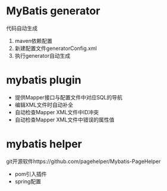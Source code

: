 # MyBatis generator
代码自动生成

1. maven依赖配置
2. 新建配置文件generatorConfig.xml
3. 执行generator自动生成

# mybatis plugin
- 提供Mapper接口与配置文件中对应SQL的导航
- 编辑XML文件时自动补全
- 自动检查Mapper XML文件中ID冲突
- 自动检查Mapper XML文件中错误的属性值


# mybatis helper
git开源软件https://github.com/pagehelper/Mybatis-PageHelper

- pom引入插件
- spring配置